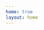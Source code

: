 ```yaml
---
home: true
layout: home
---
```


<script setup>
import { data as projects } from '../loaders/project.data'
</script>

<ProjectPage :projects="projects" />
